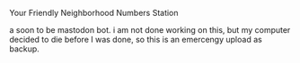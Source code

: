 Your Friendly Neighborhood Numbers Station

a soon to be mastodon bot.
i am not done working on this, but my computer decided to die before I was done, so this is an emercengy upload as backup.
